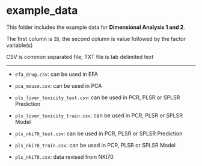 # example_data

This folder includes the example data for **Dimensional Analysis 1 and 2**.

The first column is `ID`, the second column is value followed by the factor variable(s)

CSV is common separated file; TXT file is tab delimited text

---

- `efa_drug.csv`: can be used in EFA

- `pca_mouse.csv`: can be used in PCA

- `pls_liver_toxicity_test.csv`: can be used in PCR, PLSR or SPLSR Prediction

- `pls_liver_toxicity_train.csv`: can be used in PCR, PLSR or SPLSR Model

- `pls_nki70_test.csv`: can be used in PCR, PLSR or SPLSR Prediction

- `pls_nki70_train.csv`: can be used in PCR, PLSR or SPLSR Model

- `pls_nki70.csv`: data revised from NKI70

